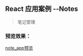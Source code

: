 ## React 应用案例 --Notes
  > 笔记管理  

  ### 预览效果：  

  [note_app预览](https://github.com/HeiLiu/react/blob/master/notes/public/preview.png)